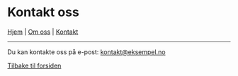 # Kontakt oss

[Hjem](index.md) | [Om oss](om.md) | [Kontakt](kontakt.md)

---

Du kan kontakte oss på e-post: [kontakt@eksempel.no](mailto:kontakt@eksempel.no)

[Tilbake til forsiden](index.md)

